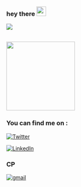 ### hey there <img src="https://media.giphy.com/media/hvRJCLFzcasrR4ia7z/giphy.gif" width="25px">
![](https://visitor-badge.glitch.me/badge?page_id=Gand0r.Gand0r)

<br />

<img height="180em" src="https://github-readme-stats.vercel.app/api?username=Gand0r&show_icons=true&hide_border=true&&count_private=true&include_all_commits=true" />


<!-- Actual text -->

### You can find me on :
[![Twitter][1.1]][1]

[![LinkedIn][1.2]][2]

### CP
[![gmail][1.3]][3]

<!-- Icons -->

[1.1]: https://img.shields.io/badge/Twitter-1DA1F2?style=for-the-badge&logo=twitter&logoColor=white
[1.2]: https://img.shields.io/badge/LinkedIn-0077B5?style=for-the-badge&logo=linkedin&logoColor=white
[1.3]: https://img.shields.io/badge/Gmail-D14836?style=for-the-badge&logo=gmail&logoColor=white

<!-- Links to your social media accounts -->

[1]: https://twitter.com/rumahnyamertua
[2]: https://www.linkedin.com/mwlite/in/indrasetiawanbatam
[3]: https://mail.google.com
